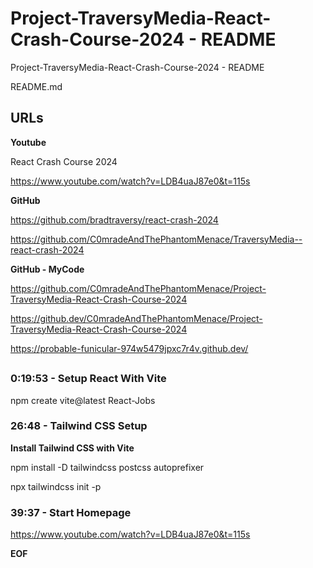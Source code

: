# Project-TraversyMedia-React-Crash-Course-2024 - README

Project-TraversyMedia-React-Crash-Course-2024 - README

README.md

## URLs

**Youtube**

React Crash Course 2024

https://www.youtube.com/watch?v=LDB4uaJ87e0&t=115s

**GitHub**

https://github.com/bradtraversy/react-crash-2024

https://github.com/C0mradeAndThePhantomMenace/TraversyMedia--react-crash-2024

**GitHub - MyCode**

https://github.com/C0mradeAndThePhantomMenace/Project-TraversyMedia-React-Crash-Course-2024

https://github.dev/C0mradeAndThePhantomMenace/Project-TraversyMedia-React-Crash-Course-2024

https://probable-funicular-974w5479jpxc7r4v.github.dev/

## 

### 0:19:53 - Setup React With Vite

npm create vite@latest React-Jobs

### 26:48 - Tailwind CSS Setup

**Install Tailwind CSS with Vite**

npm install -D tailwindcss postcss autoprefixer

npx tailwindcss init -p

### 39:37 - Start Homepage

https://www.youtube.com/watch?v=LDB4uaJ87e0&t=115s

__EOF__